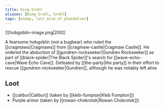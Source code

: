 ```yaml
---
title: King Grohl
aliases: [King Grohl, Grohl]
tags: [enemy, lost_mine_of_phandelver]
---
```

![[hobgoblin-image.png|200]]

A fearsome hobgoblin (not a bugbear) who ruled the [[cragmaws|Cragmaws]] from [[cragmaw-castle|Cragmaw Castle]]. He ordered the abduction of [[gundren-rockseeker|Gundren Rockseeker]] as part of [[black-spider|The Black Spider]]'s search for [[wave-echo-cave|Wave Echo Cave]]. Defeated by [[the-party|the party]] in their effort to rescue [[gundren-rockseeker|Gundren]], although he was notably left alive

## Loot
- [[calibur|Calibur]] (taken by [[kleb-fumpton|Kleb Fumpton]])
- Purple armor (taken by [[rowan-chokrotsk|Rowan Chokrotsk]])